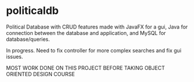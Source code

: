 # politicaldb
  Political Database with CRUD features made with JavaFX for a gui, Java for connection between the database and application, and MySQL for database/queries.

In progress. Need to fix controller for more complex searches and fix gui issues.

MOST WORK DONE ON THIS PROJECT BEFORE TAKING OBJECT ORIENTED DESIGN COURSE
